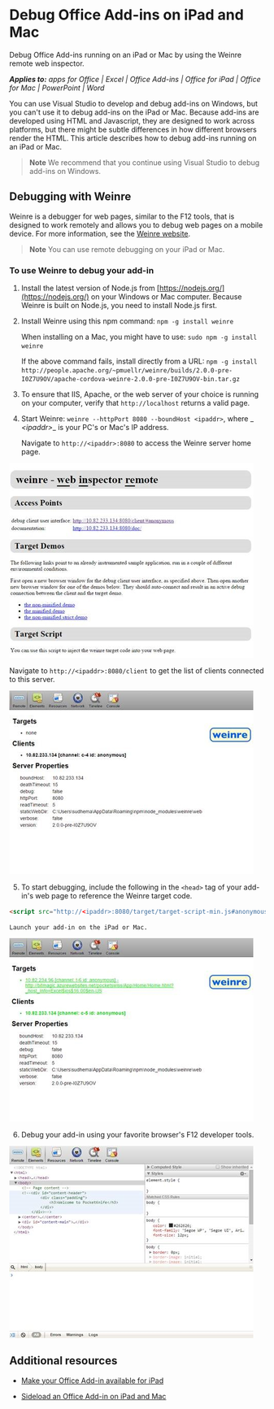 
# Debug Office Add-ins on iPad and Mac
Debug Office Add-ins running on an iPad or Mac by using the Weinre remote web inspector.

 _**Applies to:** apps for Office | Excel | Office Add-ins | Office for iPad | Office for Mac | PowerPoint | Word_

You can use Visual Studio to develop and debug add-ins on Windows, but you can't use it to debug add-ins on the iPad or Mac. Because add-ins are developed using HTML and Javascript, they are designed to work across platforms, but there might be subtle differences in how different browsers render the HTML. This article describes how to debug add-ins running on an iPad or Mac. 

 >**Note**  We recommend that you continue using Visual Studio to debug add-ins on Windows.


## Debugging with Weinre

Weinre is a debugger for web pages, similar to the F12 tools, that is designed to work remotely and allows you to debug web pages on a mobile device. For more information, see the [Weinre website](http://people.apache.org/~pmuellr/weinre-docs/latest/).


 >**Note**  You can use remote debugging on your iPad or Mac. 


### To use Weinre to debug your add-in


1. Install the latest version of Node.js from [https://nodejs.org/](https://nodejs.org/) on your Windows or Mac computer. Because Weinre is built on Node.js, you need to install Node.js first.
    
2. Install Weinre using this npm command:  `npm -g install weinre`
    
    When installing on a Mac, you might have to use:  `sudo npm -g install weinre`
    
    If the above command fails, install directly from a URL: `npm -g install http://people.apache.org/~pmuellr/weinre/builds/2.0.0-pre-I0Z7U9OV/apache-cordova-weinre-2.0.0-pre-I0Z7U9OV-bin.tar.gz`
    
3. To ensure that IIS, Apache, or the web server of your choice is running on your computer, verify that  `http://localhost` returns a valid page.
    
4. Start Weinre:  `weinre --httpPort 8080 --boundHost <ipaddr>`, where  _ _&lt;ipaddr&gt;__ is your PC's or Mac's IP address.
    
   Navigate to  `http://<ipaddr>:8080` to access the Weinre server home page.
 
![Weinre server home page at http://<ipaddr>:8080](../images/8db5216c-35b4-4b1b-98ae-6aed9b54f287.jpg)

 Navigate to  `http://<ipaddr>:8080/client` to get the list of clients connected to this server.
    
    
![Shows list of clients connected to Weinre server](../images/bada7fc7-2186-497c-86a2-8f4379006103.jpg)


    
5. To start debugging, include the following in the  `<head>` tag of your add-in's web page to reference the Weinre target code.
    
  ```HTML
  <script src="http://<ipaddr>:8080/target/target-script-min.js#anonymous"></script>
  ```


    Launch your add-in on the iPad or Mac.
    
    
![iPad screenshot showing targets, clients, and server properties](../images/1eacaba2-04cc-488c-8d34-a05cc700d7eb.jpg)


    
6. Debug your add-in using your favorite browser's F12 developer tools.
    
    
![iPad screenshot showing an add-in in F12 development tools](../images/0ab0cb26-6272-425f-98f3-fab08daf443d.jpg)


    

## Additional resources
<a name="bk_addresources"> </a>


- [Make your Office Add-in available for iPad](8ddc78f6-5746-412e-9921-182fc159e5e2.md)
    
- [Sideload an Office Add-in on iPad and Mac](../testing/sideload-an-office-add-in-on-ipad-and-mac.md)
    
